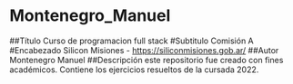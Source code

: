 # Montenegro_Manuel
##Título
Curso de programacion full stack
#Subtitulo
Comisión A 
#Encabezado
Silicon Misiones - https://siliconmisiones.gob.ar/
##Autor
Montenegro Manuel
##Descripción
este repositorio fue creado con fines académicos. Contiene
los ejercicios resueltos de la cursada 2022.
